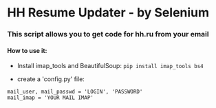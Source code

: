 # HH Resume Updater - by Selenium 
### This script allows you to get code for hh.ru from your email 

#### How to use it:

- Install imap_tools and BeautifulSoup: `pip install imap_tools bs4`
 
- create a 'config.py' file:
```
mail_user, mail_passwd = 'LOGIN', 'PASSWORD'
mail_imap = 'YOUR MAIL IMAP'
```